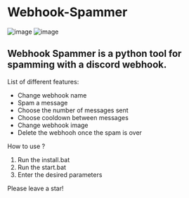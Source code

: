 # Webhook-Spammer
![image](https://github.com/Nyxoy201/Webhook-Spammer/assets/137317152/933f32e3-1fe7-4f8f-bf4e-0d6f9a3ad68c)
![image](https://github.com/Nyxoy201/Webhook-Spammer/assets/137317152/66a85174-3410-4990-b5e3-e92b692df"494)




## Webhook Spammer is a python tool for spamming with a discord webhook.

List of different features:
- Change webhook name
- Spam a message
- Choose the number of messages sent
- Choose cooldown between messages
- Change webhook image
- Delete the webhooh once the spam is over

How to use ?
1. Run the install.bat
2. Run the start.bat
3. Enter the desired parameters

Please leave a star!
